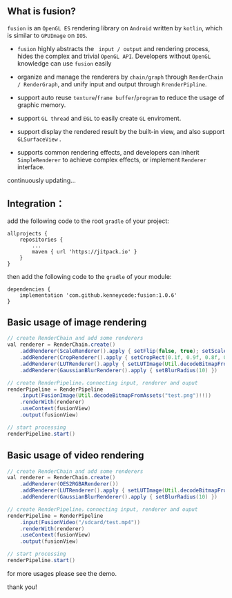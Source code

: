 ## What is fusion?

`fusion` is an `OpenGL ES` rendering library on `Android` written by `kotlin`, which is similar to `GPUImage` on `IOS`.

- `fusion` highly abstracts the ` input / output` and rendering process, hides the complex and trivial `OpenGL API`. Developers without `OpenGL` knowledge can use `fusion` easily

- organize and manage the renderers by `chain/graph` through `RenderChain / RenderGraph`, and unify input and output through `RrenderPipline`.

- support auto reuse `texture`/`frame buffer`/`program` to reduce the usage of graphic memory.

- support `GL thread` and `EGL`  to easily create `GL` enviroment.

- support display the rendered result by the built-in view, and also support `GLSurfaceView` .

- supports common rendering effects, and developers can inherit `SimpleRenderer` to achieve complex effects, or implement `Renderer` interface.

continuously updating...

## Integration：

add the following code to the root `gradle` of your project:

```
allprojects {
    repositories {
    	...
    	maven { url 'https://jitpack.io' }
    }
}
```

then add the following code to the `gradle` of your module:

```
dependencies {
	implementation 'com.github.kenneycode:fusion:1.0.6'
}
```

## Basic usage of image rendering

```java
// create RenderChain and add some renderers
val renderer = RenderChain.create()
	.addRenderer(ScaleRenderer().apply { setFlip(false, true); setScale(0.8f) })
	.addRenderer(CropRenderer().apply { setCropRect(0.1f, 0.9f, 0.8f, 0.2f) })
	.addRenderer(LUTRenderer().apply { setLUTImage(Util.decodeBitmapFromAssets("test_lut.png")!!); setLUTStrength(0.8f) })
	.addRenderer(GaussianBlurRenderer().apply { setBlurRadius(10) })

// create RenderPipeline，connecting input, renderer and ouput
renderPipeline = RenderPipeline
	.input(FusionImage(Util.decodeBitmapFromAssets("test.png")!!))
	.renderWith(renderer)
	.useContext(fusionView)
	.output(fusionView)

// start processing
renderPipeline.start()
```

## Basic usage of video rendering

```java
// create RenderChain and add some renderers
val renderer = RenderChain.create()
	.addRenderer(OES2RGBARenderer())
	.addRenderer(LUTRenderer().apply { setLUTImage(Util.decodeBitmapFromAssets("test_lut.png")!!); setLUTStrength(0.8f) })
	.addRenderer(GaussianBlurRenderer().apply { setBlurRadius(10) })

// create RenderPipeline，connecting input, renderer and ouput
renderPipeline = RenderPipeline
    .input(FusionVideo("/sdcard/test.mp4"))
    .renderWith(renderer)
    .useContext(fusionView)
    .output(fusionView)

// start processing
renderPipeline.start()
```

for more usages please see the demo.

thank you!